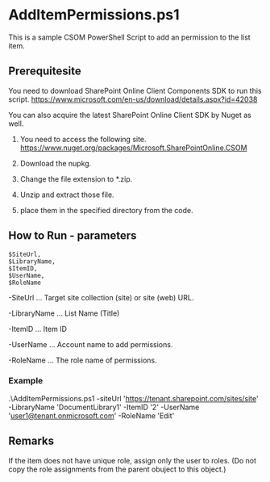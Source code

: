 # AddItemPermissions.ps1

This is a sample CSOM PowerShell Script to add an permission to the list item.

## Prerequitesite
You need to download SharePoint Online Client Components SDK to run this script.
https://www.microsoft.com/en-us/download/details.aspx?id=42038

You can also acquire the latest SharePoint Online Client SDK by Nuget as well.

1. You need to access the following site.
https://www.nuget.org/packages/Microsoft.SharePointOnline.CSOM

2. Download the nupkg.
3. Change the file extension to *.zip.
4. Unzip and extract those file.
5. place them in the specified directory from the code. 

## How to Run - parameters
    $SiteUrl,
    $LibraryName,
    $ItemID,
    $UserName,
    $RoleName

-SiteUrl ... Target site collection (site) or site (web) URL.

-LibraryName ... List Name (Title)

-ItemID ... Item ID

-UserName ... Account name to add permissions.

-RoleName ... The role name of permissions.

### Example 
.\AddItemPermissions.ps1 -siteUrl 'https://tenant.sharepoint.com/sites/site' -LibraryName 'DocumentLibrary1' -ItemID '2' -UserName 'user1@tenant.onmicrosoft.com' -RoleName 'Edit'

## Remarks
If the item does not have unique role, assign only the user to roles. (Do not copy the role assignments from the parent obuject to this object.)
